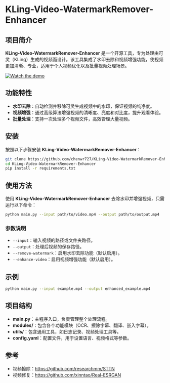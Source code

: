 # KLing-Video-WatermarkRemover-Enhancer

## 项目简介

**KLing-Video-WatermarkRemover-Enhancer** 是一个开源工具，专为处理由可灵（KLing）生成的视频而设计。该工具集成了水印去除和视频增强功能，使视频更加清晰、专业，适用于个人视频优化以及批量视频处理场景。

[![Watch the demo](https://v-blog.csdnimg.cn/asset/bca9fa3621c0b8fda9da1108759eafe1/cover/Cover0.jpg)](https://live.csdn.net/v/embed/421510)

## 功能特性

- **水印去除**：自动检测并移除可灵生成视频中的水印，保证视频的纯净度。
- **视频增强**：通过高级算法增强视频的清晰度、亮度和对比度，提升观看体验。
- **批量处理**：支持一次处理多个视频文件，高效管理大量视频。

## 安装

按照以下步骤安装 **KLing-Video-WatermarkRemover-Enhancer**：

```bash
git clone https://github.com/chenwr727/KLing-Video-WatermarkRemover-Enhancer.git
cd KLing-Video-WatermarkRemover-Enhancer
pip install -r requirements.txt
```

## 使用方法

使用 **KLing-Video-WatermarkRemover-Enhancer** 去除水印并增强视频，只需运行以下命令：

```bash
python main.py --input path/to/video.mp4 --output path/to/output.mp4
```

### 参数说明

- `--input`：输入视频的路径或文件夹路径。
- `--output`：处理后视频的保存路径。
- `--remove-watermark`：启用水印去除功能（默认启用）。
- `--enhance-video`：启用视频增强功能（默认启用）。

## 示例

```bash
python main.py --input example.mp4 --output enhanced_example.mp4
```

## 项目结构

- **main.py**：主程序入口，负责管理整个处理流程。
- **modules/**：包含各个功能模块（OCR、擦除字幕、翻译、嵌入字幕）。
- **utils/**：包含通用工具，如日志记录、视频处理工具等。
- **config.yaml**：配置文件，用于设置语言、视频格式等参数。

## 参考
- 视频擦除：https://github.com/researchmm/STTN
- 视频修复：https://github.com/xinntao/Real-ESRGAN
